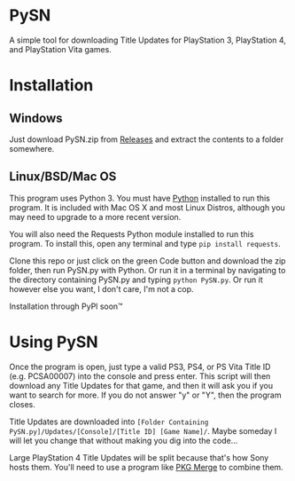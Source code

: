 # PySN
A simple tool for downloading Title Updates for PlayStation 3, PlayStation 4, and PlayStation Vita games.

Installation
============
Windows
------------------------
Just download PySN.zip from [Releases](https://github.com/AphelionWasTaken/PySN/releases/latest) and extract the contents to a folder somewhere.

Linux/BSD/Mac OS
------------------------
This program uses Python 3. You must have [Python](https://www.python.org/downloads/) installed to run this program. It is included with Mac OS X and most Linux Distros, although you may need to upgrade to a more recent version.

You will also need the Requests Python module installed to run this program. To install this, open any terminal and type `pip install requests`.

Clone this repo or just click on the green Code button and download the zip folder, then run PySN.py with Python. Or run it in a terminal by navigating to the directory containing PySN.py and typing `python PySN.py`. Or run it however else you want, I don't care, I'm not a cop.

Installation through PyPl soon™

Using PySN
============
Once the program is open, just type a valid PS3, PS4, or PS Vita Title ID (e.g. PCSA00007) into the console and press enter. This script will then download any Title Updates for that game, and then it will ask you if you want to search for more. If you do not answer "y" or "Y", then the program closes.

Title Updates are downloaded into `[Folder Containing PySN.py]/Updates/[Console]/[Title ID] [Game Name]/`. Maybe someday I will let you change that without making you dig into the code...

Large PlayStation 4 Title Updates will be split because that's how Sony hosts them. You'll need to use a program like [PKG Merge](https://github.com/aldoblack/pkg-merge/releases/latest) to combine them.
